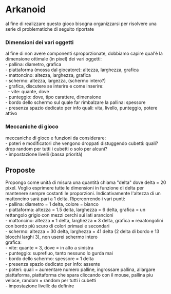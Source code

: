 # Arkanoid
al fine di realizzare questo gioco bisogna organizzarsi per risolvere una serie di problematiche di seguito riportate

### Dimensioni dei vari oggetti
al fine di non avere componenti sproporzionate, dobbiamo capire qual'è la dimensione ottimale (in pixel) dei vari oggetti: <br />
    - pallina: diametro, grafica <br />
    - piattaforma (mossa dal giocatore): altezza, larghezza, grafica <br />
    - mattoncino: altezza, larghezza, grafica <br />
    - schermo: altezza, largezza, (schermo intero?) <br />
    - grafica, discutere se interire e come inserire: <br />
        &nbsp; - vite: quante, dove <br />
        - punteggio: dove, tipo carattere, dimensione <br />
        - bordo dello schermo sul quale far rimbalzare la pallina: spessore <br />
        - presenza spazio dedicato per info quali: vita, livello, punteggio, potere attivo

### Meccaniche di gioco
meccaniche di gioco e funzioni da considerare: <br />
    - poteri e modificatori che vengono droppati distuggendo cubetti: quali? drop random per tutti i cubetti o solo per alcuni?  <br />
    - impostazione livelli (bassa priorità)

## Proposte
Propongo come unità di misura una quantità chiama "delta" dove delta = 20 pixel. Voglio esprimere tutte le dimensioni in funzione di delta per mantenere sempre costanti le proporzioni. Indicativamente l'altezza di un mattoncino sarà pari a 1 delta.
Ripercorrendo i vari punti: <br />
      - pallina: diametro = 1 delta, colore = bianco <br />
      - piattaforma: altezza = 1.5 delta, larghezza = 6 delta, grafica = un rettangolo grigio con mezzi cerchi sui lati arancioni <br />
      - mattoncino: altezza = 1 delta, larghezza = 3 delta, grafica = reaatongolini con bordo più scuro di colori primaei e secondari <br />
      - schermo: altezza = 30 delta, larghezza = 41 delta (2 delta di bordo e 13 blocchi larghi 3), non userei schermo intero <br />
      grafica: <br />
            - vite: quante = 3, dove = in alto a sinistra <br />
            - punteggio: suprefluo, tanto nessuno lo gurda mai <br />
            - bordo dello schermo: spessore = 1 delta <br />
            - presenza spazio dedicato per info: assente <br />
      - poteri: quali = aumentare numero palline, ingrossare pallina, allargare piattaforma, piattaforma che spara cliccando con il mouse, pallina piu veloce, random = random            per tutti i cubetti <br />
      - impostazione livelli: da definire 
  
              
